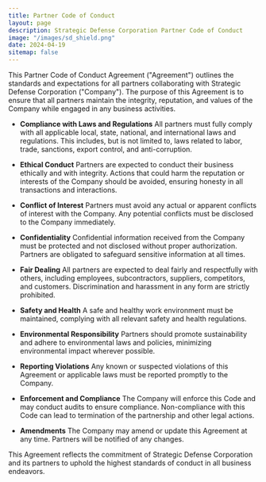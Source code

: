 ```yaml
---
title: Partner Code of Conduct
layout: page
description: Strategic Defense Corporation Partner Code of Conduct
image: "/images/sd_shield.png"
date: 2024-04-19
sitemap: false
---
```


This Partner Code of Conduct Agreement ("Agreement") outlines the standards and expectations for all partners collaborating with Strategic Defense Corporation ("Company"). The purpose of this Agreement is to ensure that all partners maintain the integrity, reputation, and values of the Company while engaged in any business activities.

- **Compliance with Laws and Regulations**
All partners must fully comply with all applicable local, state, national, and international laws and regulations. This includes, but is not limited to, laws related to labor, trade, sanctions, export control, and anti-corruption.

- **Ethical Conduct**
Partners are expected to conduct their business ethically and with integrity. Actions that could harm the reputation or interests of the Company should be avoided, ensuring honesty in all transactions and interactions.

- **Conflict of Interest**
Partners must avoid any actual or apparent conflicts of interest with the Company. Any potential conflicts must be disclosed to the Company immediately.

- **Confidentiality**
Confidential information received from the Company must be protected and not disclosed without proper authorization. Partners are obligated to safeguard sensitive information at all times.

- **Fair Dealing**
All partners are expected to deal fairly and respectfully with others, including employees, subcontractors, suppliers, competitors, and customers. Discrimination and harassment in any form are strictly prohibited.

- **Safety and Health**
A safe and healthy work environment must be maintained, complying with all relevant safety and health regulations.

- **Environmental Responsibility**
Partners should promote sustainability and adhere to environmental laws and policies, minimizing environmental impact wherever possible.

- **Reporting Violations**
Any known or suspected violations of this Agreement or applicable laws must be reported promptly to the Company.

- **Enforcement and Compliance**
The Company will enforce this Code and may conduct audits to ensure compliance. Non-compliance with this Code can lead to termination of the partnership and other legal actions.

- **Amendments**
The Company may amend or update this Agreement at any time. Partners will be notified of any changes.

This Agreement reflects the commitment of Strategic Defense Corporation and its partners to uphold the highest standards of conduct in all business endeavors.

